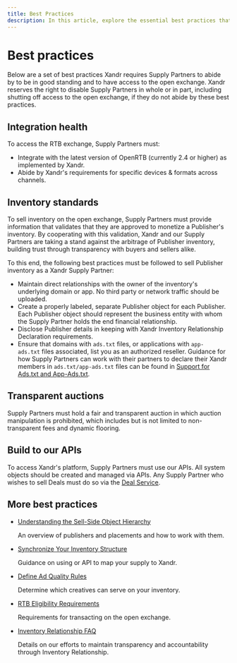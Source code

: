 ```yaml
---
title: Best Practices
description: In this article, explore the essential best practices that Supply Partners must adhere to in order to maintain good standing and gain access to the open exchange.
---
```


# Best practices

Below are a set of best practices Xandr requires Supply Partners to abide by to be in good standing and to have access to the open exchange. Xandr reserves the right to disable Supply Partners in whole or in part, including shutting off access to the open exchange, if they do not abide by these best practices.

## Integration health

To access the RTB exchange, Supply Partners must:

- Integrate with the latest version of OpenRTB (currently 2.4 or higher) as implemented by Xandr.
- Abide by Xandr's requirements for specific devices & formats across channels.

## Inventory standards

To sell inventory on the open exchange, Supply Partners must provide information that validates that they are approved to monetize a
Publisher's inventory. By cooperating with this validation, Xandr and our Supply Partners are taking a stand against the arbitrage of Publisher inventory, building trust through transparency with buyers and sellers alike.

To this end, the following best practices must be followed to sell Publisher inventory as a Xandr Supply Partner:

- Maintain direct relationships with the owner of the inventory's underlying domain or app. No third party or network traffic should be uploaded.
- Create a properly labeled, separate Publisher object for each Publisher. Each Publisher object should represent the business entity with whom the Supply Partner holds the end financial relationship.
- Disclose Publisher details in keeping with Xandr Inventory Relationship Declaration requirements.
- Ensure that domains with `ads.txt` files, or applications with `app-ads.txt` files associated, list you as an authorized reseller. Guidance for how Supply Partners can work with their partners to declare their Xandr members in `ads.txt/app-ads.txt` files can be found in [Support for Ads.txt and App-Ads.txt](../industry-reference/xandr-support-for-ads-txt-and-app-ads-txt.md).

## Transparent auctions

Supply Partners must hold a fair and transparent auction in which auction manipulation is prohibited, which includes but is not limited to non-transparent fees and dynamic flooring.

## Build to our APIs

To access Xandr's platform, Supply Partners must use our APIs. All system objects should be created and managed via APIs. Any Supply Partner who wishes to sell Deals must do so via the [Deal Service](../digital-platform-api/deal-service.md).

## More best practices

- [Understanding the Sell-Side Object Hierarchy](understanding-the-sell-side-object-hierarchy.md)
  
  An overview of publishers and placements and how to work with them.
- [Synchronize Your Inventory Structure](synchronize-your-inventory-structure.md)
  
  Guidance on using  or API to map your supply to Xandr.
- [Define Ad Quality Rules](define-ad-quality-rules.md)  
  
  Determine which creatives can serve on your inventory.
- [RTB Eligibility Requirements](rtb-eligibility-requirements.md)  
  
  Requirements for transacting on the open exchange.
- [Inventory Relationship FAQ](inventory-relationship-faq.md)  
  
  Details on our efforts to maintain transparency and accountability through Inventory Relationship.
